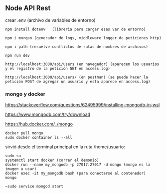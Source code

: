 ## Node API Rest

crear .env (archivo de variables de entorno)
    
    npm install dotenv   (libreria para cargar esas var de entorno)

    npm i morgan (generador de logs, middleware logger de peticiones http)

    npm i path (resuelve conflictos de rutas de nombres de archivos)

    npm run dev

    http://localhost:3000/api/users (en navegador) (aparecen los usuarios y el registro de la petición GET en access.log)

    http://localhost:3000/api/users/ (en postman) (se puede hacer la petición POST de agregar un usuario y esta aparece en access.log)



### mongo y docker

https://stackoverflow.com/questions/62495999/installing-mongodb-in-wsl

https://www.mongodb.com/try/download

https://hub.docker.com/_/mongo


    docker pull mongo
    sudo docker container ls --all

sirvió desde el terminal principal en la ruta /home/usuario:
```
sudo su 
systemctl start docker (correr el demonio)
docker run --name my_mongodb -p 27017:27017 -d mongo (mongo es la imagen a usar)
docker exec -it my_mongodb bash (para conectarse al contenedor)
mongo
```
    ~sudo service mongod start